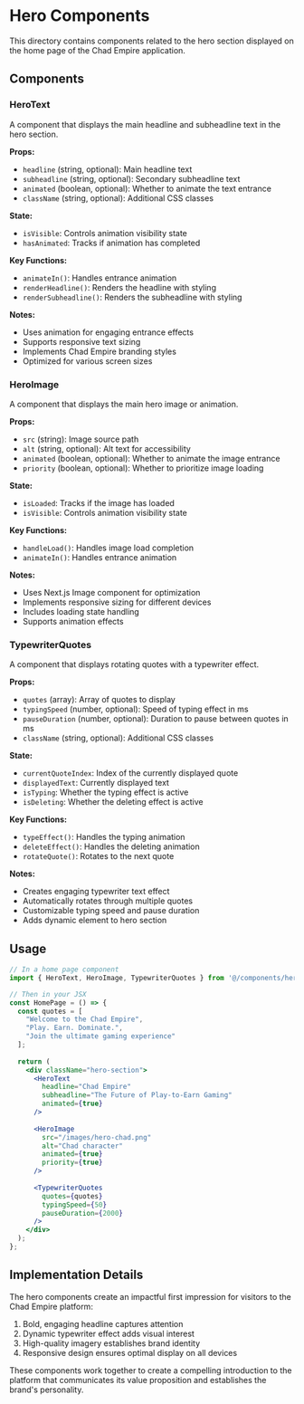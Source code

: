 # Hero Components

This directory contains components related to the hero section displayed on the home page of the Chad Empire application.

## Components

### HeroText

A component that displays the main headline and subheadline text in the hero section.

**Props:**
- `headline` (string, optional): Main headline text
- `subheadline` (string, optional): Secondary subheadline text
- `animated` (boolean, optional): Whether to animate the text entrance
- `className` (string, optional): Additional CSS classes

**State:**
- `isVisible`: Controls animation visibility state
- `hasAnimated`: Tracks if animation has completed

**Key Functions:**
- `animateIn()`: Handles entrance animation
- `renderHeadline()`: Renders the headline with styling
- `renderSubheadline()`: Renders the subheadline with styling

**Notes:**
- Uses animation for engaging entrance effects
- Supports responsive text sizing
- Implements Chad Empire branding styles
- Optimized for various screen sizes

### HeroImage

A component that displays the main hero image or animation.

**Props:**
- `src` (string): Image source path
- `alt` (string, optional): Alt text for accessibility
- `animated` (boolean, optional): Whether to animate the image entrance
- `priority` (boolean, optional): Whether to prioritize image loading

**State:**
- `isLoaded`: Tracks if the image has loaded
- `isVisible`: Controls animation visibility state

**Key Functions:**
- `handleLoad()`: Handles image load completion
- `animateIn()`: Handles entrance animation

**Notes:**
- Uses Next.js Image component for optimization
- Implements responsive sizing for different devices
- Includes loading state handling
- Supports animation effects

### TypewriterQuotes

A component that displays rotating quotes with a typewriter effect.

**Props:**
- `quotes` (array): Array of quotes to display
- `typingSpeed` (number, optional): Speed of typing effect in ms
- `pauseDuration` (number, optional): Duration to pause between quotes in ms
- `className` (string, optional): Additional CSS classes

**State:**
- `currentQuoteIndex`: Index of the currently displayed quote
- `displayedText`: Currently displayed text
- `isTyping`: Whether the typing effect is active
- `isDeleting`: Whether the deleting effect is active

**Key Functions:**
- `typeEffect()`: Handles the typing animation
- `deleteEffect()`: Handles the deleting animation
- `rotateQuote()`: Rotates to the next quote

**Notes:**
- Creates engaging typewriter text effect
- Automatically rotates through multiple quotes
- Customizable typing speed and pause duration
- Adds dynamic element to hero section

## Usage

```jsx
// In a home page component
import { HeroText, HeroImage, TypewriterQuotes } from '@/components/hero';

// Then in your JSX
const HomePage = () => {
  const quotes = [
    "Welcome to the Chad Empire",
    "Play. Earn. Dominate.",
    "Join the ultimate gaming experience"
  ];
  
  return (
    <div className="hero-section">
      <HeroText 
        headline="Chad Empire" 
        subheadline="The Future of Play-to-Earn Gaming"
        animated={true}
      />
      
      <HeroImage 
        src="/images/hero-chad.png"
        alt="Chad character"
        animated={true}
        priority={true}
      />
      
      <TypewriterQuotes 
        quotes={quotes}
        typingSpeed={50}
        pauseDuration={2000}
      />
    </div>
  );
};
```

## Implementation Details

The hero components create an impactful first impression for visitors to the Chad Empire platform:
1. Bold, engaging headline captures attention
2. Dynamic typewriter effect adds visual interest
3. High-quality imagery establishes brand identity
4. Responsive design ensures optimal display on all devices

These components work together to create a compelling introduction to the platform that communicates its value proposition and establishes the brand's personality.

